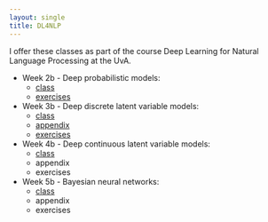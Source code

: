```yaml
---
layout: single
title: DL4NLP
---
```


I offer these classes as part of the course Deep Learning for Natural Language Processing at the UvA.

* Week 2b - Deep probabilistic models: 
    * [class](/slides/dl4nlp1-class.pdf)
    * [exercises](/slides/dl4nlp1-exercises.pdf)
* Week 3b - Deep discrete latent variable models: 
    * [class](/slides/dl4nlp2-class.pdf)
    * [appendix](/slides/dl4nlp2-appendix.pdf)
    * [exercises](/slides/dl4nlp2-exercises.pdf)
* Week 4b - Deep continuous latent variable models:
    * [class](/slides/dl4nlp3-class.pdf)
    * appendix
    * exercises
* Week 5b - Bayesian neural networks:
    * [class](/slides/dl4nlp4-class.pdf)
    * appendix
    * exercises


